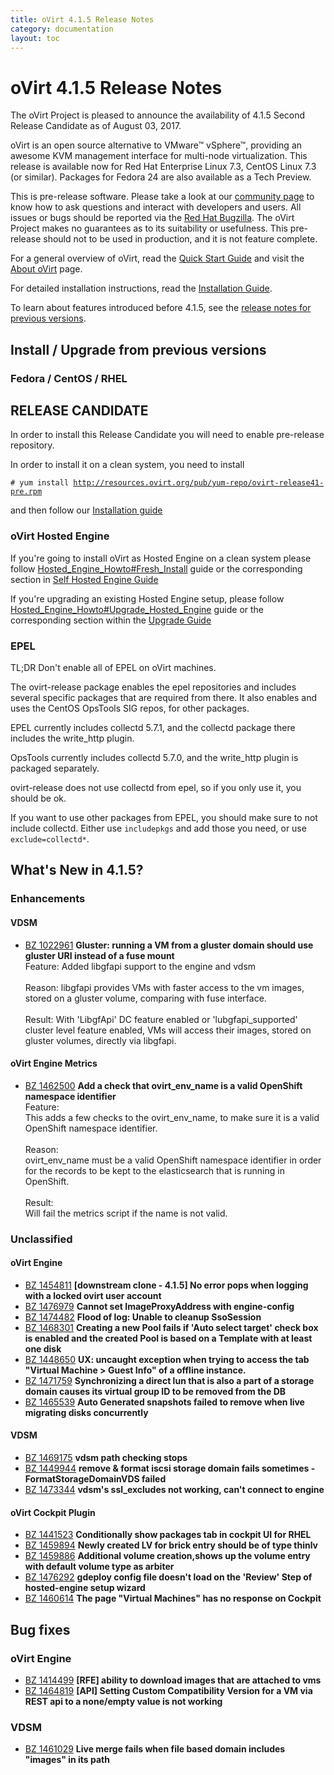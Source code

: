 ```yaml
---
title: oVirt 4.1.5 Release Notes
category: documentation
layout: toc
---
```


# oVirt 4.1.5 Release Notes

The oVirt Project is pleased to announce the availability of 4.1.5
Second Release Candidate as
of August 03, 2017.

oVirt is an open source alternative to VMware™ vSphere™, providing an
awesome KVM management interface for multi-node virtualization.
This release is available now for Red Hat Enterprise Linux 7.3,
CentOS Linux 7.3 (or similar).
Packages for Fedora 24 are also available as a Tech Preview.


This is pre-release software.
Please take a look at our [community page](/community/) to know how to
ask questions and interact with developers and users.
All issues or bugs should be reported via the
[Red Hat Bugzilla](https://bugzilla.redhat.com/enter_bug.cgi?classification=oVirt).
The oVirt Project makes no guarantees as to its suitability or usefulness.
This pre-release should not to be used in production, and it is not feature
complete.


For a general overview of oVirt, read the [Quick Start Guide](/documentation/quickstart/quickstart-guide/)
and visit the [About oVirt](/documentation/introduction/about-ovirt/) page.

For detailed installation instructions, read the [Installation Guide](/documentation/install-guide/Installation_Guide/).

To learn about features introduced before 4.1.5, see the [release notes for previous versions](/documentation/#previous-release-notes).


## Install / Upgrade from previous versions

### Fedora / CentOS / RHEL


## RELEASE CANDIDATE

In order to install this Release Candidate you will need to enable pre-release repository.


In order to install it on a clean system, you need to install


`# yum install `[`http://resources.ovirt.org/pub/yum-repo/ovirt-release41-pre.rpm`](http://resources.ovirt.org/pub/yum-repo/ovirt-release41-pre.rpm)


and then follow our
[Installation guide](http://www.ovirt.org/documentation/install-guide/Installation_Guide/)



### oVirt Hosted Engine

If you're going to install oVirt as Hosted Engine on a clean system please
follow [Hosted_Engine_Howto#Fresh_Install](Hosted_Engine_Howto#Fresh_Install)
guide or the corresponding section in
[Self Hosted Engine Guide](/documentation/self-hosted/Self-Hosted_Engine_Guide/)

If you're upgrading an existing Hosted Engine setup, please follow
[Hosted_Engine_Howto#Upgrade_Hosted_Engine](Hosted_Engine_Howto#Upgrade_Hosted_Engine)
guide or the corresponding section within the
[Upgrade Guide](/documentation/upgrade-guide/upgrade-guide/)

### EPEL

TL;DR Don't enable all of EPEL on oVirt machines.

The ovirt-release package enables the epel repositories and includes several
specific packages that are required from there. It also enables and uses
the CentOS OpsTools SIG repos, for other packages.

EPEL currently includes collectd 5.7.1, and the collectd package there includes
the write_http plugin.

OpsTools currently includes collectd 5.7.0, and the write_http plugin is
packaged separately.

ovirt-release does not use collectd from epel, so if you only use it, you
should be ok.

If you want to use other packages from EPEL, you should make sure to not
include collectd. Either use `includepkgs` and add those you need, or use
`exclude=collectd*`.


## What's New in 4.1.5?

### Enhancements

#### VDSM

 - [BZ 1022961](https://bugzilla.redhat.com/1022961) <b>Gluster: running a VM from a gluster domain should use gluster URI instead of a fuse mount</b><br>Feature: Added libgfapi support to the engine and vdsm<br><br>Reason: libgfapi provides VMs with faster access to the vm images, stored on a gluster volume, comparing with fuse interface.<br><br>Result: With 'LibgfApi' DC feature enabled or 'lubgfapi_supported' cluster level feature enabled, VMs will access their images, stored on gluster volumes, directly via libgfapi.

#### oVirt Engine Metrics

 - [BZ 1462500](https://bugzilla.redhat.com/1462500) <b>Add a check that ovirt_env_name is a valid OpenShift namespace identifier</b><br>Feature: <br>This adds a few checks to the ovirt_env_name, to make sure it is a valid OpenShift namespace identifier.<br><br>Reason: <br>ovirt_env_name must be a valid OpenShift namespace identifier in order for the records to be kept to the elasticsearch that is running in OpenShift.<br><br>Result: <br>Will fail the metrics script if the name is not valid.

### Unclassified

#### oVirt Engine

 - [BZ 1454811](https://bugzilla.redhat.com/1454811) <b>[downstream clone - 4.1.5] No error pops when logging with a locked ovirt user account</b><br>
 - [BZ 1476979](https://bugzilla.redhat.com/1476979) <b>Cannot set ImageProxyAddress with engine-config</b><br>
 - [BZ 1474482](https://bugzilla.redhat.com/1474482) <b>Flood of log: Unable to cleanup SsoSession</b><br>
 - [BZ 1468301](https://bugzilla.redhat.com/1468301) <b>Creating a new Pool fails if 'Auto select target' check box is enabled and the created Pool is based on a Template with at least one disk</b><br>
 - [BZ 1448650](https://bugzilla.redhat.com/1448650) <b>UX: uncaught exception when trying to access the tab "Virtual Machine > Guest Info" of a offline instance.</b><br>
 - [BZ 1471759](https://bugzilla.redhat.com/1471759) <b>Synchronizing a direct lun that is also a part of a storage domain causes its virtual group ID to be removed from the DB</b><br>
 - [BZ 1465539](https://bugzilla.redhat.com/1465539) <b>Auto Generated snapshots failed to remove when live migrating disks concurrently</b><br>

#### VDSM

 - [BZ 1469175](https://bugzilla.redhat.com/1469175) <b>vdsm path checking stops</b><br>
 - [BZ 1449944](https://bugzilla.redhat.com/1449944) <b>remove & format iscsi storage domain fails sometimes -  FormatStorageDomainVDS failed</b><br>
 - [BZ 1473344](https://bugzilla.redhat.com/1473344) <b>vdsm's ssl_excludes not working, can't connect to engine</b><br>

#### oVirt Cockpit Plugin

 - [BZ 1441523](https://bugzilla.redhat.com/1441523) <b>Conditionally show packages tab in cockpit UI for RHEL</b><br>
 - [BZ 1459894](https://bugzilla.redhat.com/1459894) <b>Newly created LV for brick entry should be of type thinlv</b><br>
 - [BZ 1459886](https://bugzilla.redhat.com/1459886) <b>Additional volume creation,shows up the volume entry with default volume type as arbiter</b><br>
 - [BZ 1476292](https://bugzilla.redhat.com/1476292) <b>gdeploy config file doesn't load on the 'Review' Step of hosted-engine setup wizard</b><br>
 - [BZ 1460614](https://bugzilla.redhat.com/1460614) <b>The page "Virtual Machines" has no response on Cockpit</b><br>

## Bug fixes

### oVirt Engine

 - [BZ 1414499](https://bugzilla.redhat.com/1414499) <b>[RFE] ability to download images that are attached to vms</b><br>
 - [BZ 1464819](https://bugzilla.redhat.com/1464819) <b>[API] Setting Custom Compatibility Version for a VM via REST api to a none/empty value  is not working</b><br>

### VDSM

 - [BZ 1461029](https://bugzilla.redhat.com/1461029) <b>Live merge fails when file based domain includes "images" in its path</b><br>
